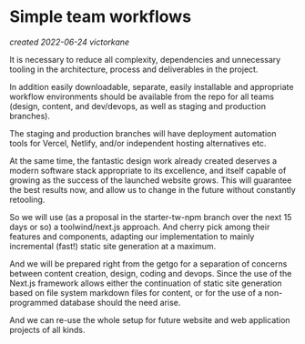 # Simple team workflows

_created 2022-06-24 victorkane_

It is necessary to reduce all complexity, dependencies and unnecessary tooling in the architecture, process and deliverables in the project.

In addition easily downloadable, separate, easily installable and appropriate workflow environments should be available from the repo for all teams (design, content, and dev/devops, as well as staging and production branches).

The staging and production branches will have deployment automation tools for Vercel, Netlify, and/or independent hosting alternatives etc.

At the same time, the fantastic design work already created deserves a modern software stack appropriate to its excellence, and itself capable of growing as the success of the launched website grows. This will guarantee the best results now, and allow us to change in the future without constantly retooling.

So we will use (as a proposal in the starter-tw-npm branch over the next 15 days or so) a toolwind/next.js approach. And cherry pick among their features and components, adapting our implementation to mainly incremental (fast!) static site generation at a maximum.

And we will be prepared right from the getgo for a separation of concerns between content creation, design, coding and devops. Since the use of the Next.js framework allows either the continuation of static site generation based on file system markdown files for content, or for the use of a non-programmed database should the need arise.

And we can re-use the whole setup for future website and web application projects of all kinds.

